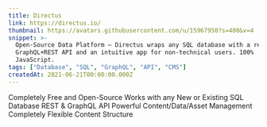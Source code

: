 ```yaml
---
title: Directus
link: https://directus.io/
thumbnail: https://avatars.githubusercontent.com/u/15967950?s=400&v=4
snippet: >-
  Open-Source Data Platform — Directus wraps any SQL database with a real-time
  GraphQL+REST API and an intuitive app for non-technical users. 100%
  JavaScript.
tags: ["Database", "SQL", "GraphQL", "API", "CMS"]
createdAt: 2021-06-21T00:00:00.000Z
---
```

Completely Free and Open-Source
Works with any New or Existing SQL Database
REST & GraphQL API
Powerful Content/Data/Asset Management
Completely Flexible Content Structure
